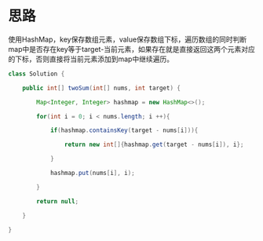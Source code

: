 # 思路
使用HashMap，key保存数组元素，value保存数组下标，遍历数组的同时判断map中是否存在key等于target-当前元素，如果存在就是直接返回这两个元素对应的下标，否则直接将当前元素添加到map中继续遍历。
```java
class Solution {

    public int[] twoSum(int[] nums, int target) {

        Map<Integer, Integer> hashmap = new HashMap<>();

        for(int i = 0; i < nums.length; i ++){

            if(hashmap.containsKey(target - nums[i])){

                return new int[]{hashmap.get(target - nums[i]), i};

            }

            hashmap.put(nums[i], i);

        }

        return null;

    }

}
```